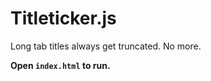 Titleticker.js
==============

Long tab titles always get truncated. No more.

**Open `index.html` to run.**
